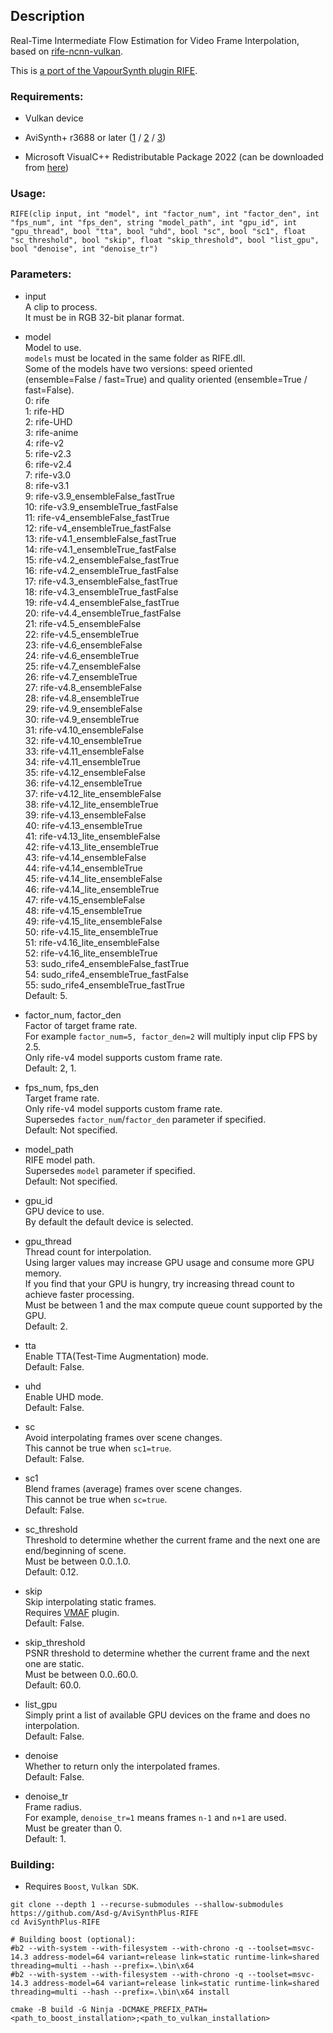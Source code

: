 ## Description

Real-Time Intermediate Flow Estimation for Video Frame Interpolation, based on [rife-ncnn-vulkan](https://github.com/nihui/rife-ncnn-vulkan).

This is [a port of the VapourSynth plugin RIFE](https://github.com/HomeOfVapourSynthEvolution/VapourSynth-RIFE-ncnn-Vulkan).

### Requirements:

- Vulkan device

- AviSynth+ r3688 or later ([1](https://github.com/AviSynth/AviSynthPlus/releases) / [2](https://forum.doom9.org/showthread.php?t=181351) / [3](https://gitlab.com/uvz/AviSynthPlus-Builds))

- Microsoft VisualC++ Redistributable Package 2022 (can be downloaded from [here](https://github.com/abbodi1406/vcredist/releases))

### Usage:

```
RIFE(clip input, int "model", int "factor_num", int "factor_den", int "fps_num", int "fps_den", string "model_path", int "gpu_id", int "gpu_thread", bool "tta", bool "uhd", bool "sc", bool "sc1", float "sc_threshold", bool "skip", float "skip_threshold", bool "list_gpu", bool "denoise", int "denoise_tr")
```

### Parameters:

- input<br>
    A clip to process.<br>
    It must be in RGB 32-bit planar format.

- model<br>
    Model to use.<br>
    `models` must be located in the same folder as RIFE.dll.<br>
    Some of the models have two versions: speed oriented (ensemble=False / fast=True) and quality oriented (ensemble=True / fast=False).<br>
    0: rife<br>
    1: rife-HD<br>
    2: rife-UHD<br>
    3: rife-anime<br>
    4: rife-v2<br>
    5: rife-v2.3<br>
    6: rife-v2.4<br>
    7: rife-v3.0<br>
    8: rife-v3.1<br>
    9: rife-v3.9_ensembleFalse_fastTrue<br>
    10: rife-v3.9_ensembleTrue_fastFalse<br>
    11: rife-v4_ensembleFalse_fastTrue<br>
    12: rife-v4_ensembleTrue_fastFalse<br>
    13: rife-v4.1_ensembleFalse_fastTrue<br>
    14: rife-v4.1_ensembleTrue_fastFalse<br>
    15: rife-v4.2_ensembleFalse_fastTrue<br>
    16: rife-v4.2_ensembleTrue_fastFalse<br>
    17: rife-v4.3_ensembleFalse_fastTrue<br>
    18: rife-v4.3_ensembleTrue_fastFalse<br>
    19: rife-v4.4_ensembleFalse_fastTrue<br>
    20: rife-v4.4_ensembleTrue_fastFalse<br>
    21: rife-v4.5_ensembleFalse<br>
    22: rife-v4.5_ensembleTrue<br>
    23: rife-v4.6_ensembleFalse<br>
    24: rife-v4.6_ensembleTrue<br>
    25: rife-v4.7_ensembleFalse<br>
    26: rife-v4.7_ensembleTrue<br>
    27: rife-v4.8_ensembleFalse<br>
    28: rife-v4.8_ensembleTrue<br>
    29: rife-v4.9_ensembleFalse<br>
    30: rife-v4.9_ensembleTrue<br>
    31: rife-v4.10_ensembleFalse<br>
    32: rife-v4.10_ensembleTrue<br>
    33: rife-v4.11_ensembleFalse<br>
    34: rife-v4.11_ensembleTrue<br>
    35: rife-v4.12_ensembleFalse<br>
    36: rife-v4.12_ensembleTrue<br>
    37: rife-v4.12_lite_ensembleFalse<br>
    38: rife-v4.12_lite_ensembleTrue<br>
    39: rife-v4.13_ensembleFalse<br>
    40: rife-v4.13_ensembleTrue<br>
    41: rife-v4.13_lite_ensembleFalse<br>
    42: rife-v4.13_lite_ensembleTrue<br>
    43: rife-v4.14_ensembleFalse<br>
    44: rife-v4.14_ensembleTrue<br>
    45: rife-v4.14_lite_ensembleFalse<br>
    46: rife-v4.14_lite_ensembleTrue<br>
    47: rife-v4.15_ensembleFalse<br>
    48: rife-v4.15_ensembleTrue<br>
    49: rife-v4.15_lite_ensembleFalse<br>
    50: rife-v4.15_lite_ensembleTrue<br>
    51: rife-v4.16_lite_ensembleFalse<br>
    52: rife-v4.16_lite_ensembleTrue<br>
    53: sudo_rife4_ensembleFalse_fastTrue<br>
    54: sudo_rife4_ensembleTrue_fastFalse<br>
    55: sudo_rife4_ensembleTrue_fastTrue<br>
    Default: 5.

- factor_num, factor_den<br>
    Factor of target frame rate.<br>
    For example `factor_num=5, factor_den=2` will multiply input clip FPS by 2.5.<br>
    Only rife-v4 model supports custom frame rate.<br>
    Default: 2, 1.

- fps_num, fps_den<br>
    Target frame rate.<br>
    Only rife-v4 model supports custom frame rate.<br>
    Supersedes `factor_num`/`factor_den` parameter if specified.<br>
    Default: Not specified.

- model_path<br>
    RIFE model path.<br>
    Supersedes `model` parameter if specified.<br>
    Default: Not specified.

- gpu_id<br>
    GPU device to use.<br>
    By default the default device is selected.

- gpu_thread<br>
    Thread count for interpolation.<br>
    Using larger values may increase GPU usage and consume more GPU memory.<br>
    If you find that your GPU is hungry, try increasing thread count to achieve faster processing.<br>
    Must be between 1 and the max compute queue count supported by the GPU.<br>
    Default: 2.

- tta<br>
    Enable TTA(Test-Time Augmentation) mode.<br>
    Default: False.

- uhd<br>
    Enable UHD mode.<br>
    Default: False.
- sc<br>
    Avoid interpolating frames over scene changes.<br>
    This cannot be true when `sc1=true`.<br>
    Default: False.

- sc1<br>
    Blend frames (average) frames over scene changes.<br>
    This cannot be true when `sc=true`.<br>
    Default: False.

- sc_threshold<br>
    Threshold to determine whether the current frame and the next one are end/beginning of scene.<br>
    Must be between 0.0..1.0.<br>
    Default: 0.12.

- skip<br>
    Skip interpolating static frames.<br>
    Requires [VMAF](https://github.com/Asd-g/AviSynth-VMAF) plugin.<br>
    Default: False.

- skip_threshold<br>
    PSNR threshold to determine whether the current frame and the next one are static.<br>
    Must be between 0.0..60.0.<br>
    Default: 60.0.

- list_gpu<br>
    Simply print a list of available GPU devices on the frame and does no interpolation.<br>
    Default: False.

- denoise<br>
    Whether to return only the interpolated frames.<br>
    Default: False.

- denoise_tr<br>
    Frame radius.<br>
    For example, `denoise_tr=1` means frames `n-1` and `n+1` are used.<br>
    Must be greater than 0.<br>
    Default: 1.

### Building:

- Requires `Boost`, `Vulkan SDK`.

```
git clone --depth 1 --recurse-submodules --shallow-submodules https://github.com/Asd-g/AviSynthPlus-RIFE
cd AviSynthPlus-RIFE

# Building boost (optional):
#b2 --with-system --with-filesystem --with-chrono -q --toolset=msvc-14.3 address-model=64 variant=release link=static runtime-link=shared threading=multi --hash --prefix=.\bin\x64
#b2 --with-system --with-filesystem --with-chrono -q --toolset=msvc-14.3 address-model=64 variant=release link=static runtime-link=shared threading=multi --hash --prefix=.\bin\x64 install

cmake -B build -G Ninja -DCMAKE_PREFIX_PATH=<path_to_boost_installation>;<path_to_vulkan_installation>
```

